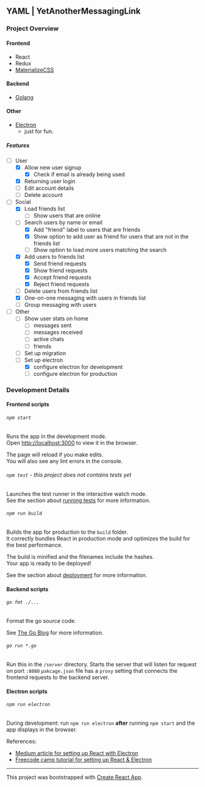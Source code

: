 ## YAML | YetAnotherMessagingLink

### Project Overview

#### Frontend

* React
* Redux
* [MaterializeCSS](https://materializecss.com/getting-started.html)

#### Backend

* [Golang](https://golang.org/)

#### Other

* [Electron](https://www.electronjs.org/)
    * just for fun.

##### Features

- [ ] User
    - [x] Allow new user signup
        - [x] Check if email is already being used
    - [x] Returning user login
    - [ ] Edit account details
    - [ ] Delete account
- [ ] Social
    - [x] Load friends list
        - [ ] Show users that are online
    - [ ] Search users by name or email
        - [x] Add "friend" label to users that are friends
        - [x] Show option to add user as friend for users that are not in the friends list
        - [ ] Show option to load more users matching the search
    - [x] Add users to friends list
        - [x] Send friend requests
        - [x] Show friend requests
        - [x] Accept friend requests
        - [x] Reject friend requests
    - [ ] Delete users from friends list
    - [x] One-on-one messaging with users in friends list
    - [ ] Group messaging with users
- [ ] Other
    - [ ] Show user stats on home
        - [ ] messages sent
        - [ ] messages received
        - [ ] active chats
        - [ ] friends
    - [ ] Set up migration
    - [ ] Set up electron
        - [x] configure electron for development
        - [ ] configure electron for production

### Development Details

#### Frontend scripts

###### `npm start`

Runs the app in the development mode.<br />
Open [http://localhost:3000](http://localhost:3000) to view it in the browser.

The page will reload if you make edits.<br />
You will also see any lint errors in the console.

###### `npm test` - this project does not contains tests yet

Launches the test runner in the interactive watch mode.<br />
See the section about [running tests](https://facebook.github.io/create-react-app/docs/running-tests) for more information.

###### `npm run build`

Builds the app for production to the `build` folder.<br />
It correctly bundles React in production mode and optimizes the build for the best performance.

The build is minified and the filenames include the hashes.<br />
Your app is ready to be deployed!

See the section about [deployment](https://facebook.github.io/create-react-app/docs/deployment) for more information.

#### Backend scripts

###### `go fmt ./...`

Format the go source code.

See [The Go Blog](https://blog.golang.org/gofmt) for more information.

###### `go run *.go`

Run this in the `/server` directory. Starts the server that will listen for request on port `:8080`
`pakcage.json` file has a `proxy` setting that connects the frontend requests to the backend server.

#### Electron scripts

###### `npm run electron`

During development: run `npm run electron` **after** running `npm start` and the app displays in the browser.

References: 
- [Medium article for setting up React with Electron](https://medium.com/@brockhoff/using-electron-with-react-the-basics-e93f9761f86f)
- [Freecode camp tutorial for setting up React & Electron](https://www.freecodecamp.org/news/building-an-electron-application-with-create-react-app-97945861647c/#:~:text=Electron%20and,is%20Facebook's%20JavaScript%20view%20framework.&text=And%20Electron%20is%20GitHub's%20framework,platform%20desktop%20apps%20in%20JavaScript.&text=Most%20use%20webpack%20for%20the%20configuration%20necessary%20for%20React%20development.)

---

This project was bootstrapped with [Create React App](https://github.com/facebook/create-react-app).

